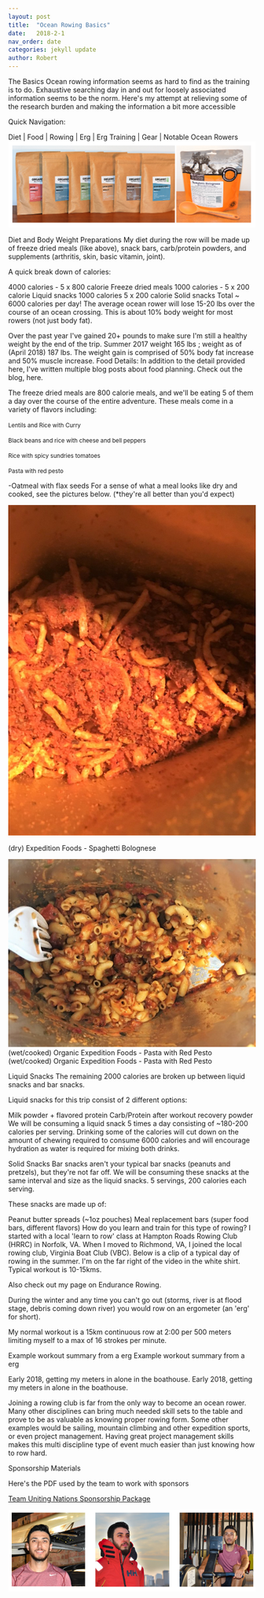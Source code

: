 ```yaml
---
layout: post
title:  "Ocean Rowing Basics"
date:   2018-2-1
nav_order: date
categories: jekyll update
author: Robert
---
```

The Basics
Ocean rowing information seems as hard to find as the training is to do. Exhaustive searching day in and out for loosely associated information seems to be the norm. Here's my attempt at relieving some of the research burden and making the information a bit more accessible

Quick Navigation:

Diet | Food | Rowing | Erg | Erg Training | Gear | Notable Ocean Rowers
![food options](/assets/images/basics/food_options.png)

Diet and Body Weight Preparations
My diet during the row will be made up of freeze dried meals (like above), snack bars, carb/protein powders, and supplements (arthritis, skin, basic vitamin, joint). 

A quick break down of calories:

4000 calories - 5 x 800 calorie Freeze dried meals
1000 calories - 5 x 200 calorie Liquid snacks
1000 calories 5 x 200 calorie Solid snacks
Total ~ 6000 calories per day!
The average ocean rower will lose 15-20 lbs over the course of an ocean crossing. This is about 10% body weight for most rowers (not just body fat). 

Over the past year I've gained 20+ pounds to make sure I'm still a healthy weight by the end of the trip.
Summer 2017 weight 165 lbs ; weight as of (April 2018) 187 lbs. The weight gain is comprised of 50% body fat increase and 50% muscle increase. 
Food Details:
In addition to the detail provided here, I've written multiple blog posts about food planning. Check out the blog, here.

The freeze dried meals are 800 calorie meals, and we'll be eating 5 of them a day over the course of the entire adventure. These meals come in a variety of flavors including:

<p><small>Lentils and Rice with Curry</small></p>
<p><small>Black beans and rice with cheese and bell peppers </small></p>
<p><small>Rice with spicy sundries tomatoes </small></p>
<p><small>Pasta with red pesto </small></p>
-Oatmeal with flax seeds
For a sense of what a meal looks like dry and cooked, see the pictures below. (*they're all better than you'd expect)

![(dry) Expedition Foods - Spaghetti Bolognese](/assets/images/basics/exped_foods_bolognese_dry.jpeg)

(dry) Expedition Foods - Spaghetti Bolognese

![(dry) Expedition Foods - Spaghetti Bolognese](/assets/images/basics/exped_foods_bolognese.jpeg)
(wet/cooked) Organic Expedition Foods - Pasta with Red Pesto
(wet/cooked) Organic Expedition Foods - Pasta with Red Pesto

Liquid Snacks
The remaining 2000 calories are broken up between liquid snacks and bar snacks. 

Liquid snacks for this trip consist of 2 different options:

Milk powder + flavored protein
Carb/Protein after workout recovery powder 
We will be consuming a liquid snack 5 times a day consisting of ~180-200 calories per serving. Drinking some of the calories will cut down on the amount of chewing required to consume 6000 calories and will encourage hydration as water is required for mixing both drinks.

Solid Snacks
Bar snacks aren't your typical bar snacks (peanuts and pretzels), but they're not far off. We will be consuming these snacks at the same interval and size as the liquid snacks. 5 servings, 200 calories each serving. 

These snacks are made up of:

Peanut butter spreads (~1oz pouches)
Meal replacement bars (super food bars, different flavors)
How do you learn and train for this type of rowing?
I started with a local 'learn to row' class at Hampton Roads Rowing Club (HRRC) in Norfolk, VA. When I moved to Richmond, VA, I joined the local rowing club, Virginia Boat Club (VBC). Below is a clip of a typical day of rowing in the summer. I'm on the far right of the video in the white shirt. Typical workout is 10-15kms.

Also check out my page on Endurance Rowing.


During the winter and any time you can't go out (storms, river is at flood stage, debris coming down river) you would row on an ergometer (an 'erg' for short).

My normal workout is a 15km continuous row at 2:00 per 500 meters limiting myself to a max of 16 strokes per minute. 

Example workout summary from a erg
Example workout summary from a erg

Early 2018, getting my meters in alone in the boathouse.
Early 2018, getting my meters in alone in the boathouse. 

Joining a rowing club is far from the only way to become an ocean rower. Many other disciplines can bring much needed skill sets to the table and prove to be as valuable as knowing proper rowing form. Some other examples would be sailing, mountain climbing and other expedition sports, or even project management. Having great project management skills makes this multi discipline type of event much easier than just knowing how to row hard.

Sponsorship Materials

Here's the PDF used by the team to work with sponsors

[Team Uniting Nations Sponsorship Package](/assets/files/UnitingNationsSponsorshipPack0927.pdf)

![](/assets/images/basics/trio.png)